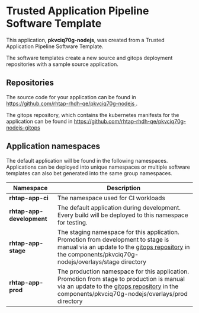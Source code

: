 # Trusted Application Pipeline Software Template

This application, **pkvciq70g-nodejs**, was created from a Trusted Application Pipeline Software Template.

The software templates create a new source and gitops deployment repositories with a sample source application. 

## Repositories

The source code for your application can be found in [https://github.com/rhtap-rhdh-qe/pkvciq70g-nodejs ](https://github.com/rhtap-rhdh-qe/pkvciq70g-nodejs ).
 
The gitops repository, which contains the kubernetes manifests for the application can be found in 
[https://github.com/rhtap-rhdh-qe/pkvciq70g-nodejs-gitops ](https://github.com/rhtap-rhdh-qe/pkvciq70g-nodejs-gitops ) 

## Application namespaces 

The default application will be found in the following namespaces. Applications can be deployed into unique namespaces or multiple software templates can also bet generated into the same group namespaces.  

|  Namespace   |  Description   |  
| -------- | -------- |
| **rhtap-app-ci** | The namespace used for CI workloads |
| **rhtap-app-development** | The default application during development. Every build will be deployed to this namespace for testing. |
| **rhtap-app-stage** | The staging namespace for this application. Promotion from development to stage is manual via an update to the [gitops repository](https://github.com/rhtap-rhdh-qe/pkvciq70g-nodejs-gitops ) in the components/pkvciq70g-nodejs/overlays/stage directory |
| **rhtap-app-prod** | The production namespace for this application. Promotion from stage to production is manual via an update to the [gitops repository](https://github.com/rhtap-rhdh-qe/pkvciq70g-nodejs-gitops ) in the components/pkvciq70g-nodejs/overlays/prod directory |